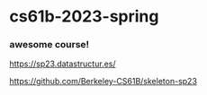 # cs61b-2023-spring
### awesome course!


https://sp23.datastructur.es/

https://github.com/Berkeley-CS61B/skeleton-sp23
